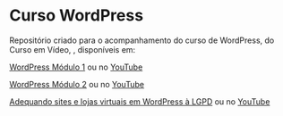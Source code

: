 # Curso WordPress

Repositório criado para o acompanhamento do curso de WordPress, do Curso em Vídeo, , disponíveis em:

[WordPress Módulo 1](https://www.cursoemvideo.com/curso/wordpress-2019-profissional-com-gutenberg/) ou no [YouTube](https://youtube.com/playlist?list=PLHz_AreHm4dmDP_RWdiKekjTEmCuq_MW2)

[WordPress Módulo 2](https://www.cursoemvideo.com/curso/wordpress-modulo-2-seguranca-performance-e-recursos-avancados/) ou no [YouTube](https://www.youtube.com/playlist?list=PLHz_AreHm4dlaFljwHeYItI357b2q7bex)

[Adequando sites e lojas virtuais em WordPress à LGPD](https://www.cursoemvideo.com/curso/adequando-sites-e-lojas-virtuais-em-wordpress-a-lgpd/) ou no [YouTube](https://www.youtube.com/playlist?list=PLHz_AreHm4dlLcV0H86FKT1NVVkY71Q4Y)
